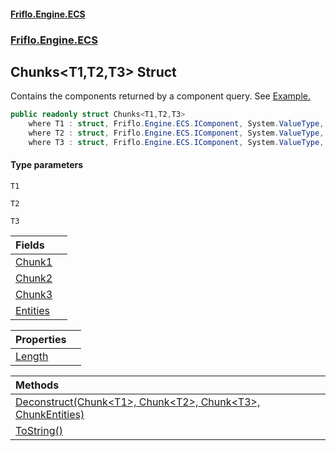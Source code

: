 #### [Friflo.Engine.ECS](index.md 'index')
### [Friflo.Engine.ECS](Friflo.Engine.ECS.md 'Friflo.Engine.ECS')

## Chunks<T1,T2,T3> Struct

Contains the components returned by a component query.
See <a href="https://friflo.gitbook.io/friflo.engine.ecs/examples/optimization#enumerate-query-chunks">Example.</a>

```csharp
public readonly struct Chunks<T1,T2,T3>
    where T1 : struct, Friflo.Engine.ECS.IComponent, System.ValueType, System.ValueType
    where T2 : struct, Friflo.Engine.ECS.IComponent, System.ValueType, System.ValueType
    where T3 : struct, Friflo.Engine.ECS.IComponent, System.ValueType, System.ValueType
```
#### Type parameters

<a name='Friflo.Engine.ECS.Chunks_T1,T2,T3_.T1'></a>

`T1`

<a name='Friflo.Engine.ECS.Chunks_T1,T2,T3_.T2'></a>

`T2`

<a name='Friflo.Engine.ECS.Chunks_T1,T2,T3_.T3'></a>

`T3`

| Fields | |
| :--- | :--- |
| [Chunk1](Chunks_T1,T2,T3_.Chunk1.md 'Friflo.Engine.ECS.Chunks<T1,T2,T3>.Chunk1') | |
| [Chunk2](Chunks_T1,T2,T3_.Chunk2.md 'Friflo.Engine.ECS.Chunks<T1,T2,T3>.Chunk2') | |
| [Chunk3](Chunks_T1,T2,T3_.Chunk3.md 'Friflo.Engine.ECS.Chunks<T1,T2,T3>.Chunk3') | |
| [Entities](Chunks_T1,T2,T3_.Entities.md 'Friflo.Engine.ECS.Chunks<T1,T2,T3>.Entities') | |

| Properties | |
| :--- | :--- |
| [Length](Chunks_T1,T2,T3_.Length.md 'Friflo.Engine.ECS.Chunks<T1,T2,T3>.Length') | |

| Methods | |
| :--- | :--- |
| [Deconstruct(Chunk&lt;T1&gt;, Chunk&lt;T2&gt;, Chunk&lt;T3&gt;, ChunkEntities)](Chunks_T1,T2,T3_.Deconstruct(Chunk_T1_,Chunk_T2_,Chunk_T3_,ChunkEntities).md 'Friflo.Engine.ECS.Chunks<T1,T2,T3>.Deconstruct(Friflo.Engine.ECS.Chunk<T1>, Friflo.Engine.ECS.Chunk<T2>, Friflo.Engine.ECS.Chunk<T3>, Friflo.Engine.ECS.ChunkEntities)') | |
| [ToString()](Chunks_T1,T2,T3_.ToString().md 'Friflo.Engine.ECS.Chunks<T1,T2,T3>.ToString()') | |
